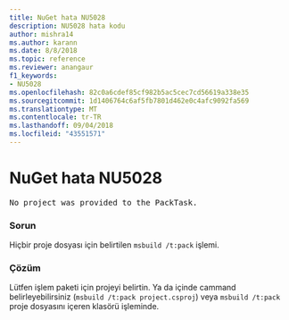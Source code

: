 ```yaml
---
title: NuGet hata NU5028
description: NU5028 hata kodu
author: mishra14
ms.author: karann
ms.date: 8/8/2018
ms.topic: reference
ms.reviewer: anangaur
f1_keywords:
- NU5028
ms.openlocfilehash: 82c0a6cdef85cf982b5ac5cec7cd56619a338e35
ms.sourcegitcommit: 1d1406764c6af5fb7801d462e0c4afc9092fa569
ms.translationtype: MT
ms.contentlocale: tr-TR
ms.lasthandoff: 09/04/2018
ms.locfileid: "43551571"
---
```

# <a name="nuget-error-nu5028"></a>NuGet hata NU5028
<pre>No project was provided to the PackTask.</pre>

### <a name="issue"></a>Sorun

Hiçbir proje dosyası için belirtilen `msbuild /t:pack` işlemi.


### <a name="solution"></a>Çözüm

Lütfen işlem paketi için projeyi belirtin.  Ya da içinde cammand belirleyebilirsiniz (`msbuild /t:pack project.csproj`) veya `msbuild /t:pack` proje dosyasını içeren klasörü işleminde.

